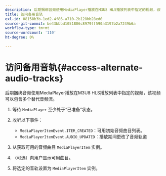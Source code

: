 ```yaml
---
description: 后期捆绑音频使用MediaPlayer播放在M3U8 HLS播放列表中指定的视频，该视频可以包含多个替代音频流。
title: 访问备用音轨
exl-id: 08158b3b-1ed2-4f86-a710-2b128bb28ed0
source-git-commit: be43bbbd1051886c8979ff590a3197b2a7249b6a
workflow-type: tm+mt
source-wordcount: '110'
ht-degree: 0%

---
```


# 访问备用音轨{#access-alternate-audio-tracks}

后期捆绑音频使用MediaPlayer播放在M3U8 HLS播放列表中指定的视频，该视频可以包含多个替代音频流。

1. 等待 `MediaPlayer` 至少处于“已准备”状态。
1. 收听以下事件：

   * `MediaPlayerItemEvent.ITEM_CREATED`：可用初始音频曲目列表。
   * `MediaPlayerItemEvent.AUDIO_UPDATED`：播放期间更改了音频轨道

1. 从获取可用的音频曲目 `MediaPlayerItem` 实例。
1. （可选）向用户显示可用曲目。
1. 将选定的音轨设置为 `MediaPlayerItem` 实例。
